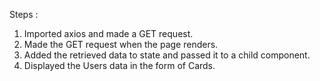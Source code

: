 Steps :
1. Imported axios and made a GET request.
2. Made the GET request when the page renders.
3. Added the retrieved data to state and passed it to a child component.
4. Displayed the Users data in the form of Cards.

